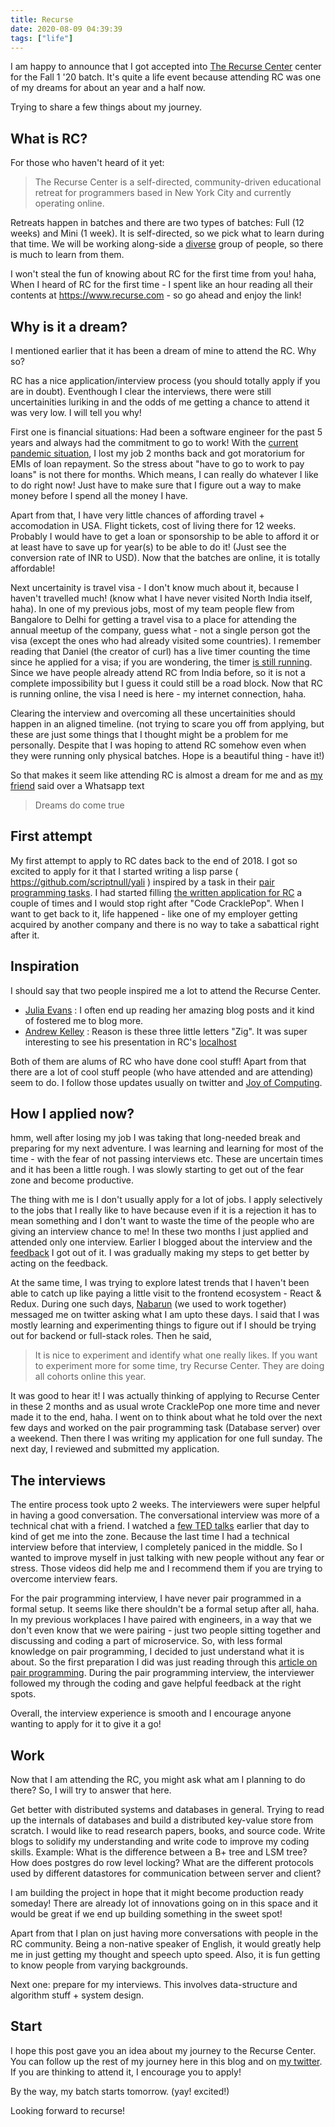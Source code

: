 ```yaml
---
title: Recurse
date: 2020-08-09 04:39:39
tags: ["life"]
---
```


I am happy to announce that I got accepted into [The Recurse Center](https://www.recurse.com/) center for the Fall 1 '20 batch. It's quite a life event because attending RC was one of my dreams for about an year and a half now.

Trying to share a few things about my journey.

## What is RC?
For those who haven't heard of it yet:

> The Recurse Center is a self-directed, community-driven educational retreat for programmers based in New York City and currently operating online.

Retreats happen in batches and there are two types of batches: Full (12 weeks) and Mini (1 week). It is self-directed, so we pick what to learn during that time. We  will be working along-side a [diverse](https://www.recurse.com/diversity) group of people, so there is much to learn from them.

I won't steal the fun of knowing about RC for the first time from you! haha, When I heard of RC for the first time - I spent like an hour reading all their contents at https://www.recurse.com - so go ahead and enjoy the link!

## Why is it a dream?
I mentioned earlier that it has been a dream of mine to attend the RC. Why so?

RC has a nice application/interview process (you should totally apply if you are in doubt). Eventhough I clear the interviews, there were still uncertainities luriking in and the odds of me getting a chance to attend it was very low. I will tell you why!

First one is financial situations: Had been a software engineer for the past 5 years and always had the commitment to go to work! With the [current pandemic situation](https://en.wikipedia.org/wiki/Coronavirus_disease_2019), I lost my job 2 months back and got moratorium for EMIs of loan repayment. So the stress about "have to go to work to pay loans" is not there for months. Which means, I can really do whatever I like to do right now! Just have to make sure that I figure out a way to make money before I spend all the money I have.

Apart from that, I have very little chances of affording travel + accomodation in USA. Flight tickets, cost of living there for 12 weeks. Probably I would have to get a loan or sponsorship to be able to afford it or at least have to save up for year(s) to be able to do it! (Just see the conversion rate of INR to USD). Now that the batches are online, it is totally affordable!

Next uncertainity is travel visa - I don't know much about it, because I haven't travelled much! (know what I have never visited North India itself, haha). In one of my previous jobs, most of my team people flew from Bangalore to Delhi for getting a travel visa to a place for attending the annual meetup of the company, guess what - not a single person got the visa (except the ones who had already visited some countries). I remember reading that Daniel (the creator of curl) has a live timer counting the time since he applied for a visa; if you are wondering, the timer [is still running](https://daniel.haxx.se/us-visa.html). Since we have people already attend RC from India before, so it is not a complete impossibility but I guess it could still be a road block. Now that RC is running online, the visa I need is here - my internet connection, haha.

Clearing the interview and overcoming all these uncertainities should happen in an aligned timeline. (not trying to scare you off from applying, but these are just some things that I thought might be a problem for me personally. Despite that I was hoping to attend RC somehow even when they were running only physical batches. Hope is a beautiful thing - have it!)

So that makes it seem like attending RC is almost a dream for me and as [my friend](https://twitter.com/riturajcse) said over a Whatsapp text

> Dreams do come true

## First attempt
My first attempt to apply to RC dates back to the end of 2018. I got so excited to apply for it that I started writing a lisp parse ( https://github.com/scriptnull/yali ) inspired by a task in their [pair programming tasks](https://www.recurse.com/pairing-tasks). I had started filling [the written application for RC](https://www.recurse.com/apply/retreat) a couple of times and I would stop right after "Code CracklePop". When I want to get back to it, life happened - like one of my employer getting acquired by another company and there is no way to take a sabattical right after it.

## Inspiration
I should say that two people inspired me a lot to attend the Recurse Center.

- [Julia Evans](https://jvns.ca/) : I often end up reading her amazing blog posts and it kind of fostered me to blog more.
- [Andrew Kelley](https://andrewkelley.me/) : Reason is these three little letters "Zig". It was super interesting to see his presentation in RC's [localhost](https://www.recurse.com/events/localhost-andrew-kelley)

Both of them are alums of RC who have done cool stuff! Apart from that there are a lot of cool stuff people (who have attended and are attending) seem to do. I follow those updates usually on twitter and [Joy of Computing](https://joy.recurse.com/).

## How I applied now?
hmm, well after losing my job I was taking that long-needed break and preparing for my next adventure. I was learning and learning for most of the time - with the fear of not passing interviews etc. These are uncertain times and it has been a little rough. I was slowly starting to get out of the fear zone and become productive.

The thing with me is I don't usually apply for a lot of jobs. I apply selectively to the jobs that I really like to have because even if it is a rejection it has to mean something and I don't want to waste the time of the people who are giving an interview chance to me! In these two months I just applied and attended only one interview. Earlier I blogged about the interview and the [feedback](/blog/first-feedback/) I got out of it. I was gradually making my steps to get better by acting on the feedback.

At the same time, I was trying to explore latest trends that I haven't been able to catch up like paying a little visit to the frontend ecosystem - React & Redux. During one such days, [Nabarun](https://twitter.com/theonlynabarun) (we used to work together) messaged me on twitter asking what I am upto these days. I said that I was mostly learning and experimenting things to figure out if I should be trying out for backend or full-stack roles. Then he said,

> It is nice to experiment and identify what one really likes. If you want to experiment more for some time, try Recurse Center. They are doing all cohorts online this year.

It was good to hear it! I was actually thinking of applying to Recurse Center in these 2 months and as usual wrote CracklePop one more time and never made it to the end, haha. I went on to think about what he told over the next few days and worked on the pair programming task (Database server) over a weekend. Then there I was writing my application for one full sunday. The next day, I reviewed and submitted my application.


## The interviews
The entire process took upto 2 weeks. The interviewers were super helpful in having a good conversation. The conversational interview was more of a technical chat with a friend. I watched a [few TED talks](https://www.ted.com/playlists/352/talks_to_watch_before_a_job_in) earlier that day to kind of get me into the zone. Because the last time I had a technical interview before that interview, I completely paniced in the middle. So I wanted to improve myself in just talking with new people without any fear or stress. Those videos did help me and I recommend them if you are trying to overcome interview fears.

For the pair programming interview, I have never pair programmed in a formal setup. It seems like there shouldn't be a formal setup after all, haha. In my previous workplaces I have paired with engineers, in a way that we don't even know that we were pairing - just two people sitting together and discussing and coding a part of microservice. So, with less formal knowledge on pair programming, I decided to just understand what it is about. So the first preparation I did was just reading through this [article on pair programming](https://martinfowler.com/articles/on-pair-programming.html). During the pair programming interview, the interviewer followed my through the coding and gave helpful feedback at the right spots.

Overall, the interview experience is smooth and I encourage anyone wanting to apply for it to give it a go!

## Work
Now that I am attending the RC, you might ask what am I planning to do there? So, I will try to answer that here.

Get better with distributed systems and databases in general. Trying to read up the internals of databases and build a distributed key-value store from scratch. I would like to read research papers, books, and source code. Write blogs to solidify my understanding and write code to improve my coding skills. Example: What is the difference between a B+ tree and LSM tree? How does postgres do row level locking? What are the different protocols used by different datastores for communication between server and client?

I am building the project in hope that it might become production ready someday! There are already lot of innovations going on in this space and it would be great if we end up building something in the sweet spot!

Apart from that I plan on just having more conversations with people in the RC community. Being a non-native speaker of English, it would greatly help me in just getting my thought and speech upto speed. Also, it is fun getting to know people from varying backgrounds.

Next one: prepare for my interviews. This involves data-structure and algorithm stuff + system design.

## Start
I hope this post gave you an idea about my journey to the Recurse Center. You can follow up the rest of my journey here in this blog and on [my twitter](https://twitter.com/scriptnull). If you are thinking to attend it, I encourage you to apply!

By the way, my batch starts tomorrow. (yay! excited!) 

Looking forward to recurse!
